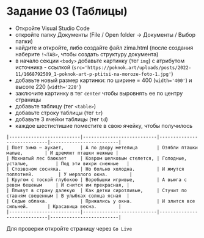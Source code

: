 # Задание 03 (Таблицы)

- Откройте Visual Studio Code
- откройте папку Документы (File / Open folder -> Документы / Выбор папки)
- найдите и откройте, либо создайте файл zima.html (после создания наберите `!<TAB>`, чтобы создать структуру документа)
- в начало секции `<body>` добавьте картинку (тег `img`) с атрибутом источника - ссылкой (`src='https://poknok.art/uploads/posts/2022-11/1668792509_1-poknok-art-p-ptitsi-na-moroze-foto-1.jpg'`)
- добавьте новый размер картинки: по ширине = 400 (`width='400'`) и высоте 220 (`width='220'`)
- заключите картинку в тег `center` чтобы выровнять ее по центру страницы
- добавьте таблицу (тег `<table>`)
- добавьте строку таблицы (тег `tr`)
- добавьте 3 ячейки таблицы (тег `td`)
- каждое шестистишие поместите в свою ячейку, чтобы получилось 
```
|--------------------------|---------------------------|-----------------------------|-------------------------|
| Поет зима — аукает,      | А по двору метелица       | Озябли пташки малые,        | И дремлют пташки нежные |
| Мохнатый лес баюкает     | Ковром шелковым стелется, | Голодные, усталые,          | Под эти вихри снежные   |
| Стозвоном сосняка.       | Но больно холодна.        | И жмутся поплотней.         | У мерзлого окна.        |
| Кругом с тоской глубокою | Воробышки игривые,        | А вьюга с ревом бешеным     | И снится им прекрасная, |
| Плывут в страну далекую  | Как детки сиротливые,     | Стучит по ставням свешенным | В улыбках солнца ясная  |
| Седые облака.            | Прижались у окна.         | И злится все сильней.       | Красавица весна.        |
|--------------------------|---------------------------|-----------------------------|-------------------------|
```
Для проверки откройте страницу через `Go Live`
